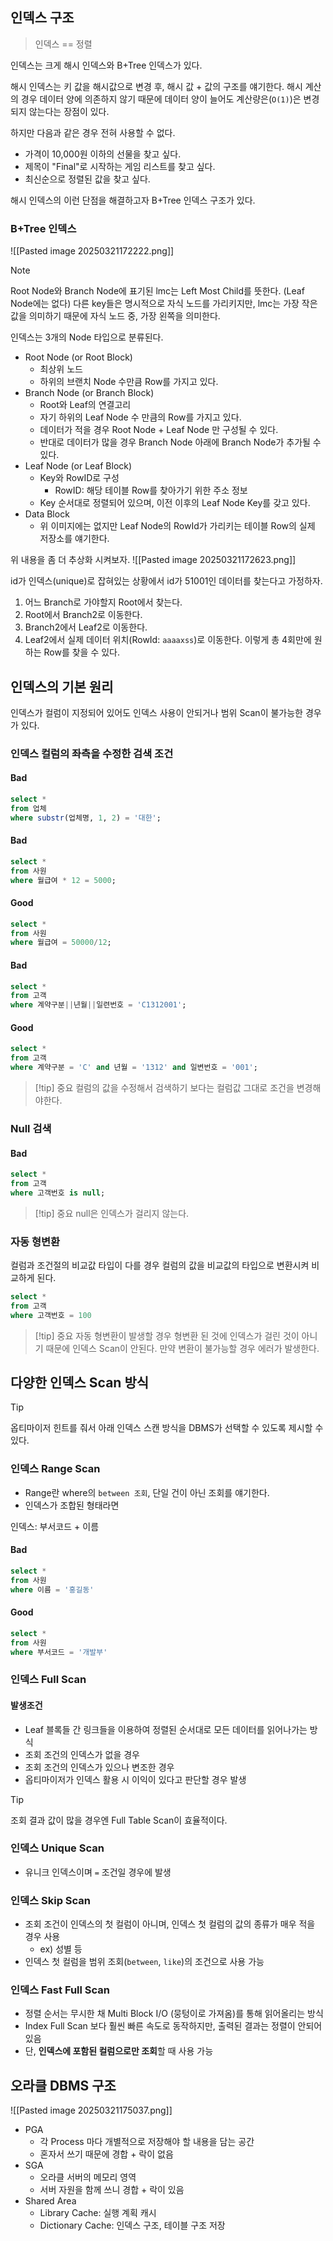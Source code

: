 ## 인덱스 구조

> 인덱스 == 정렬

인덱스는 크게 해시 인덱스와 B+Tree 인덱스가 있다.

해시 인덱스는 키 값을 해시값으로 변경 후, 해시 값 + 값의 구조를 얘기한다.
해시 계산의 경우 데이터 양에 의존하지 않기 때문에 데이터 양이 늘어도 계산량은(`O(1)`)은 변경되지 않는다는 장점이 있다.

하지만 다음과 같은 경우 전혀 사용할 수 없다.
- 가격이 10,000원 이하의 선물을 찾고 싶다.
- 제목이 "Final"로 시작하는 게임 리스트를 찾고 싶다.
- 최신순으로 정렬된 값을 찾고 싶다.

해시 인덱스의 이런 단점을 해결하고자 B+Tree 인덱스 구조가 있다.

### B+Tree 인덱스
![[Pasted image 20250321172222.png]]
> [!note]
> Root Node와 Branch Node에 표기된 lmc는 Left Most Child를 뜻한다. (Leaf Node에는 없다)
> 다른 key들은 명시적으로 자식 노드를 가리키지만, lmc는 가장 작은 값을 의미하기 때문에 자식 노드 중, 가장 왼쪽을 의미한다.

인덱스는 3개의 Node 타입으로 분류된다.
- Root Node (or Root Block)
	- 최상위 노드
	- 하위의 브랜치 Node 수만큼 Row를 가지고 있다.
- Branch Node (or Branch Block)
	- Root와 Leaf의 연결고리
	- 자기 하위의 Leaf Node 수 만큼의 Row를 가지고 있다.
	- 데이터가 적을 경우 Root Node + Leaf Node 만 구성될 수 있다.
	- 반대로 데이터가 많을 경우 Branch Node 아래에 Branch Node가 추가될 수 있다.
- Leaf Node (or Leaf Block)
	- Key와 RowID로 구성
		- RowID: 해당 테이블 Row를 찾아가기 위한 주소 정보
	- Key 순서대로 정렬되어 있으며, 이전 이후의 Leaf Node Key를 갖고 있다.
- Data Block
	- 위 이미지에는 없지만 Leaf Node의 RowId가 가리키는 테이블 Row의 실제 저장소를 얘기한다.

위 내용을 좀 더 추상화 시켜보자.
![[Pasted image 20250321172623.png]]

id가 인덱스(unique)로 잡혀있는 상황에서 id가 51001인 데이터를 찾는다고 가정하자.
1. 어느 Branch로 가야할지 Root에서 찾는다.
2. Root에서 Branch2로 이동한다.
3. Branch2에서 Leaf2로 이동한다.
4. Leaf2에서 실제 데이터 위치(RowId: `aaaaxss`)로 이동한다.
이렇게 총 4회만에 원하는 Row를 찾을 수 있다.

## 인덱스의 기본 원리

인덱스가 컬럼이 지정되어 있어도 인덱스 사용이 안되거나 범위 Scan이 불가능한 경우가 있다.

### 인덱스 컬럼의 좌측을 수정한 검색 조건
#### Bad
```sql
select *
from 업체
where substr(업체명, 1, 2) = '대한';
```
#### Bad
```sql
select *
from 사원
where 월급여 * 12 = 5000;
```
#### Good
```sql
select *
from 사원
where 월급여 = 50000/12;
```
#### Bad
```sql
select *
from 고객
where 계약구분||년월||일련번호 = 'C1312001';
```
#### Good
```sql
select *
from 고객
where 계약구분 = 'C' and 년월 = '1312' and 일변번호 = '001';
```

> [!tip] 중요
> 컬럼의 값을 수정해서 검색하기 보다는 컬럼값 그대로 조건을 변경해야한다.

### Null 검색
#### Bad
```sql
select *
from 고객
where 고객번호 is null;
```

> [!tip] 중요
> null은 인덱스가 걸리지 않는다.

### 자동 형변환
컬럼과 조건절의 비교값 타입이 다를 경우 컬럼의 값을 비교값의 타입으로 변환시켜 비교하게 된다.
```sql
select *
from 고객
where 고객번호 = 100
```

> [!tip] 중요
> 자동 형변환이 발생할 경우 형변환 된 것에 인덱스가 걸린 것이 아니기 때문에 인덱스 Scan이 안된다.
> 만약 변환이 불가능할 경우 에러가 발생한다.

## 다양한 인덱스 Scan 방식

> [!tip]
> 옵티마이저 힌트를 줘서 아래 인덱스 스캔 방식을 DBMS가 선택할 수 있도록 제시할 수 있다.

### 인덱스 Range Scan
- Range란 where의 `between 조회`, 단일 건이 아닌 조회를 얘기한다.
- 인덱스가 조합된 형태라면

인덱스: 부서코드 + 이름
#### Bad
```sql
select *
from 사원
where 이름 = '홍길동'
```
#### Good
```sql
select *
from 사원
where 부서코드 = '개발부'
```
### 인덱스 Full Scan

#### 발생조건
- Leaf 블록들 간 링크들을 이용하여 정렬된 순서대로 모든 데이터를 읽어나가는 방식
- 조회 조건의 인덱스가 없을 경우
- 조회 조건의 인덱스가 있으나 변조한 경우
- 옵티마이저가 인덱스 활용 시 이익이 있다고 판단할 경우 발생

> [!tip]
> 조회 결과 값이 많을 경우엔 Full Table Scan이 효율적이다.

### 인덱스 Unique Scan
- 유니크 인덱스이며 `=` 조건일 경우에 발생
### 인덱스 Skip Scan
- 조회 조건이 인덱스의 첫 컬럼이 아니며, 인덱스 첫 컬럼의 값의 종류가 매우 적을 경우 사용
	- ex) 성별 등
- 인덱스 첫 컬럼을 범위 조회(`between`, `like`)의 조건으로 사용 가능
### 인덱스 Fast Full Scan
- 정렬 순서는 무시한 채 Multi Block I/O (뭉텅이로 가져옴)를 통해 읽어올리는 방식
- Index Full Scan 보다 훨씬 빠른 속도로 동작하지만, 출력된 결과는 정렬이 안되어 있음
- 단, **인덱스에 포함된 컬럼으로만 조회**할 때 사용 가능

## 오라클 DBMS 구조
![[Pasted image 20250321175037.png]]
- PGA
	- 각 Process 마다 개별적으로 저장해야 할 내용을 담는 공간
	- 혼자서 쓰기 때문에 경합 + 락이 없음
- SGA
	- 오라클 서버의 메모리 영역
	- 서버 자원을 함께 쓰니 경합 + 락이 있음
- Shared Area
	- Library Cache: 실행 계획 캐시
	- Dictionary Cache: 인덱스 구조, 테이블 구조 저장